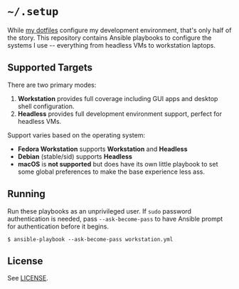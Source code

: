# `~/.setup`

While [my dotfiles][0] configure my development environment, that's only half
of the story. This repository contains Ansible playbooks to configure the
systems I use -- everything from headless VMs to workstation laptops.

[0]: https://github.com/alexblackie/dotfiles

## Supported Targets

There are two primary modes:

1. **Workstation** provides full coverage including GUI apps and desktop shell configuration.
2. **Headless** provides full development environment support, perfect for headless VMs.

Support varies based on the operating system:

- **Fedora Workstation** supports **Workstation** and **Headless**
- **Debian** (stable/sid) supports **Headless**
- **macOS** is **not supported** but does have its own little playbook to set
  some global preferences to make the base experience less ass.

## Running

Run these playbooks as an unprivileged user. If `sudo` password authentication
is needed, pass `--ask-become-pass` to have Ansible prompt for authentication
before it begins.

```
$ ansible-playbook --ask-become-pass workstation.yml
```

## License

See [LICENSE](./LICENSE).
